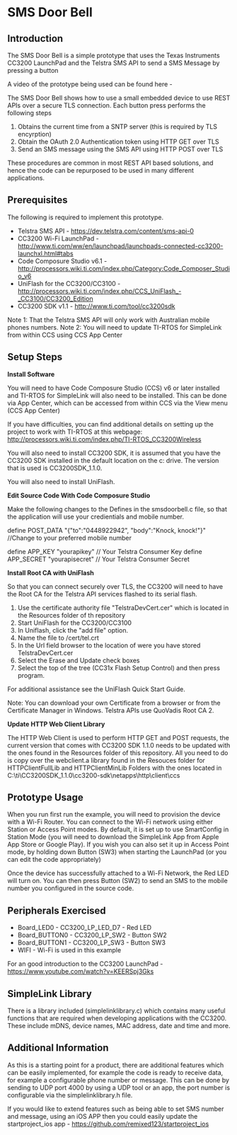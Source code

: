 SMS Door Bell
=============

Introduction
------------
The SMS Door Bell is a simple prototype that uses the Texas Instruments
CC3200 LaunchPad and the Telstra SMS API to send a SMS Message by pressing
a button

A video of the prototype being used can be found here - 

The SMS Door Bell shows how to use a small embedded device to use REST APIs 
over a secure TLS connection. Each button press performs the following steps

1. Obtains the current time from a SNTP server (this is required by TLS encyrption)
1. Obtain the OAuth 2.0 Authentication token using HTTP GET over TLS
1. Send an SMS message using the SMS API using HTTP POST over TLS

These procedures are common in most REST API based solutions, and hence the code can be
repurposed to be used in many different applications.

Prerequisites
------------

The following is required to implement this prototype.

* Telstra SMS API - https://dev.telstra.com/content/sms-api-0
* CC3200 Wi-Fi LaunchPad - http://www.ti.com/ww/en/launchpad/launchpads-connected-cc3200-launchxl.html#tabs
* Code Composure Studio v6.1 - http://processors.wiki.ti.com/index.php/Category:Code_Composer_Studio_v6
* UniFlash for the CC3200/CC3100 - http://processors.wiki.ti.com/index.php/CCS_UniFlash_-_CC3100/CC3200_Edition
* CC3200 SDK v1.1 - http://www.ti.com/tool/cc3200sdk

Note 1: That the Telstra SMS API will only work with Australian mobile phones numbers.
Note 2: You will need to update TI-RTOS for SimpleLink from within CCS using CCS App Center

Setup Steps
-----------

**Install Software**

You will need to have Code Composure Studio (CCS) v6 or later installed and 
TI-RTOS for SimpleLink will also need to be installed. This can be done via 
App Center, which can be accessed from within CCS via the View menu (CCS App
Center)

If you have difficulties, you can find additional details on setting up the 
project to work with TI-RTOS at this webpage: http://processors.wiki.ti.com/index.php/TI-RTOS_CC3200Wireless

You will also need to install CC3200 SDK, it is assumed that you have the 
CC3200 SDK installed in the default location on the c: drive. The version that 
is used is CC3200SDK_1.1.0. 

You will also need to install UniFlash. 

**Edit Source Code With Code Composure Studio**

Make the following changes to the Defines in the smsdoorbell.c file, so that
the application will use your credientials and mobile number.

define POST_DATA   "{\"to\":\"0448922942\", \"body\":\"Knock, knock!\"}" //Change to your preferred mobile number

define APP_KEY 	"yourapikey" // Your Telstra Consumer Key
define APP_SECRET	"yourapisecret" // Your  Telstra Consumer Secret

**Install Root CA with UniFlash**

So that you can connect securely over TLS, the CC3200 will need to have the Root CA for the
Telstra API services flashed to its serial flash.

1. Use the certificate authority file "TelstraDevCert.cer" which is located in the Resources folder of th repository
1. Start UniFlash for the CC3200/CC3100
1. In Uniflash, click the "add file" option.
1. Name the file to /cert/tel.crt
1. In the Url field browser to the location of were you have stored TelstraDevCert.cer
1. Select the Erase and Update check boxes
1. Select the top of the tree (CC31x Flash Setup Control) and then press program.

For additional assistance see the UniFlash Quick Start Guide.

Note: You can download your own Certificate from a browser or from the Certificate 
Manager in Windows. Telstra APIs use QuoVadis Root CA 2.

**Update HTTP Web Client Library**

The HTTP Web Client is used to perform HTTP GET and POST requests, the current version that
comes with CC3200 SDK 1.1.0 needs to be updated with the ones found in the Resources folder
of this repository. All you need to do is copy over the webclient.a library found in the 
Resouces folder for HTTPClientFullLib and HTTPClientMinLib Folders with the ones located in 
C:\ti\CC3200SDK_1.1.0\cc3200-sdk\netapps\http\client\ccs

Prototype Usage
---------------
When you run first run the example, you will need to provision the device with
a Wi-Fi Router. You can connect to the Wi-Fi network using either Station or 
Access Point modes. By default, it is set up to use SmartConfig in Station Mode 
(you will need to download the SimpleLink App from Apple App Store or Google 
Play). If you wish you can also set it up in Access Point mode, by holding down
Button (SW3) when starting the LaunchPad (or you can edit the code appropriately)

Once the device has successfully attached to a Wi-Fi Network, the Red LED will
turn on. You can then press Button (SW2) to send an SMS to the mobile number you 
configured in the source code.

Peripherals Exercised
---------------------
* Board_LED0 - CC3200_LP_LED_D7 - Red LED
* Board_BUTTON0 - CC3200_LP_SW2 - Button SW2
* Board_BUTTON1 - CC3200_LP_SW3 - Button SW3
* WIFI - Wi-Fi is used in this example

For an good introduction to the CC3200 LaunchPad - https://www.youtube.com/watch?v=KEERSpj3Gks

SimpleLink Library
-------------------

There is a library included (simplelinklibrary.c) which contains many useful functions 
that are required when developing applications with the CC3200. These include mDNS, 
device names, MAC address, date and time and more.

Additional Information
--------------------------------

As this is a starting point for a product, there are additional features which can
be easily implemented, for example the code is ready to receive data, for example 
a configurable phone number or message. This can be done by sending to UDP port 4000
by using a UDP tool or an app, the port number is configurable via the simplelinklibrary.h
file. 

If you would like to extend features such as being able to set SMS number and message, 
using an iOS APP then you could easily update the startproject_ios app - https://github.com/remixed123/startproject_ios


